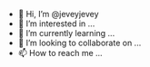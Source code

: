 - 👋 Hi, I’m @jeveyjevey
- 👀 I’m interested in ...
- 🌱 I’m currently learning ...
- 💞️ I’m looking to collaborate on ...
- 📫 How to reach me ...

<!---
jeveyjevey/jeveyjevey is a ✨ special ✨ repository because its `README.md` (this file) appears on your GitHub profile.
You can click the Preview link to take a look at your changes.
--->
